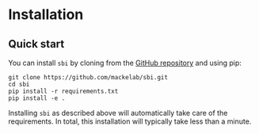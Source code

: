 # Installation

## Quick start

You can install `sbi` by cloning from the [GitHub repository](https://github.com/mackelab/sbi) and using pip:

```
git clone https://github.com/mackelab/sbi.git
cd sbi
pip install -r requirements.txt
pip install -e .
```

Installing `sbi` as described above will automatically take care of the requirements. In total, this installation will typically take less than a minute.

